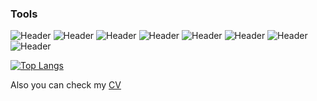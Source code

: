 ### Tools
  ![Header](https://img.shields.io/badge/Jira-090909?style=for-the-badge&logo=jira&logoColor=136be1)
  ![Header](https://img.shields.io/badge/redmine-090909?style=for-the-badge&logo=redmine&logoColor=AE1400)
  ![Header](https://img.shields.io/badge/Postman-090909?style=for-the-badge&logo=postman&logoColor=f76935)
  ![Header](https://img.shields.io/badge/Swagger-090909?style=for-the-badge&logo=swagger&logoColor=7ede2b)
  ![Header](https://img.shields.io/badge/Github-090909?style=for-the-badge&logo=github&logoColor=8cc4d7)
  ![Header](https://img.shields.io/badge/postgresql-090909?style=for-the-badge&logo=postgresql&logoColor=00618a)
  ![Header](https://img.shields.io/badge/DevTools-090909?style=for-the-badge&logo=googlechrome&logoColor=2674f2)
  ![Header](https://img.shields.io/badge/graylog-090909?style=for-the-badge&logo=graylog&logoColor=FF3835)

  <!-- [![Anurag's GitHub stats](https://github-readme-stats.vercel.app/api?username=Melectri&show_icons=tru&theme=dark)](https://github.com/anuraghazra/github-readme-stats)-->
[![Top Langs](https://github-readme-stats.vercel.app/api/top-langs/?username=Melectri&layout=compact&hide=html,css&theme=dark)](https://github.com/anuraghazra/github-readme-stats)

Also you can check my <a href="">CV</a> 
<!--
**Melectri/Melectri** is a ✨ _special_ ✨ repository because its `README.md` (this file) appears on your GitHub profile.

Here are some ideas to get you started:
dsf
- 🔭 I’m currently working on ...
- 🌱 I’m currently learning ...
- 👯 I’m looking to collaborate on ...
- 🤔 I’m looking for help with ...
- 💬 Ask me about ...
- 📫 How to reach me: ...
- 😄 Pronouns: ...
- ⚡ Fun fact: ...
-->
